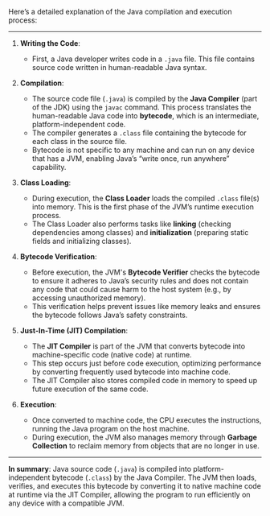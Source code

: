 Here’s a detailed explanation of the Java compilation and execution process:

---

1. **Writing the Code**:
   - First, a Java developer writes code in a `.java` file. This file contains source code written in human-readable Java syntax.

2. **Compilation**:
   - The source code file (`.java`) is compiled by the **Java Compiler** (part of the JDK) using the `javac` command. This process translates the human-readable Java code into **bytecode**, which is an intermediate, platform-independent code.
   - The compiler generates a `.class` file containing the bytecode for each class in the source file.
   - Bytecode is not specific to any machine and can run on any device that has a JVM, enabling Java’s “write once, run anywhere” capability.

3. **Class Loading**:
   - During execution, the **Class Loader** loads the compiled `.class` file(s) into memory. This is the first phase of the JVM’s runtime execution process.
   - The Class Loader also performs tasks like **linking** (checking dependencies among classes) and **initialization** (preparing static fields and initializing classes).

4. **Bytecode Verification**:
   - Before execution, the JVM's **Bytecode Verifier** checks the bytecode to ensure it adheres to Java’s security rules and does not contain any code that could cause harm to the host system (e.g., by accessing unauthorized memory).
   - This verification helps prevent issues like memory leaks and ensures the bytecode follows Java’s safety constraints.

5. **Just-In-Time (JIT) Compilation**:
   - The **JIT Compiler** is part of the JVM that converts bytecode into machine-specific code (native code) at runtime.
   - This step occurs just before code execution, optimizing performance by converting frequently used bytecode into machine code.
   - The JIT Compiler also stores compiled code in memory to speed up future execution of the same code.

6. **Execution**:
   - Once converted to machine code, the CPU executes the instructions, running the Java program on the host machine.
   - During execution, the JVM also manages memory through **Garbage Collection** to reclaim memory from objects that are no longer in use.

---

**In summary**: Java source code (`.java`) is compiled into platform-independent bytecode (`.class`) by the Java Compiler. The JVM then loads, verifies, and executes this bytecode by converting it to native machine code at runtime via the JIT Compiler, allowing the program to run efficiently on any device with a compatible JVM.